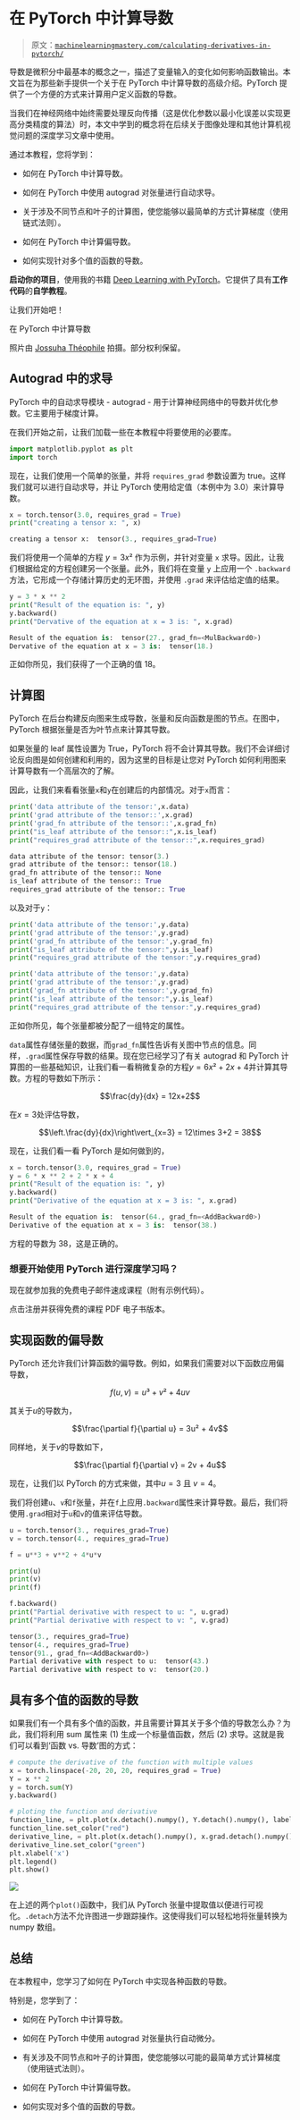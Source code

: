 # 在 PyTorch 中计算导数

> 原文：[`machinelearningmastery.com/calculating-derivatives-in-pytorch/`](https://machinelearningmastery.com/calculating-derivatives-in-pytorch/)

导数是微积分中最基本的概念之一，描述了变量输入的变化如何影响函数输出。本文旨在为那些新手提供一个关于在 PyTorch 中计算导数的高级介绍。PyTorch 提供了一个方便的方式来计算用户定义函数的导数。

当我们在神经网络中始终需要处理反向传播（这是优化参数以最小化误差以实现更高分类精度的算法）时，本文中学到的概念将在后续关于图像处理和其他计算机视觉问题的深度学习文章中使用。

通过本教程，您将学到：

+   如何在 PyTorch 中计算导数。

+   如何在 PyTorch 中使用 autograd 对张量进行自动求导。

+   关于涉及不同节点和叶子的计算图，使您能够以最简单的方式计算梯度（使用链式法则）。

+   如何在 PyTorch 中计算偏导数。

+   如何实现针对多个值的函数的导数。

**启动你的项目**，使用我的书籍 [Deep Learning with PyTorch](https://machinelearningmastery.com/deep-learning-with-pytorch/)。它提供了具有**工作代码**的**自学教程**。

让我们开始吧！[](../Images/ad88d3f66693834ec70e4a5d9f09c4e2.png)

在 PyTorch 中计算导数

照片由 [Jossuha Théophile](https://unsplash.com/photos/H-CZjCQfsFw) 拍摄。部分权利保留。

## **Autograd 中的求导**

PyTorch 中的自动求导模块 - autograd - 用于计算神经网络中的导数并优化参数。它主要用于梯度计算。

在我们开始之前，让我们加载一些在本教程中将要使用的必要库。

```py
import matplotlib.pyplot as plt
import torch
```

现在，让我们使用一个简单的张量，并将 `requires_grad` 参数设置为 true。这样我们就可以进行自动求导，并让 PyTorch 使用给定值（本例中为 3.0）来计算导数。

```py
x = torch.tensor(3.0, requires_grad = True)
print("creating a tensor x: ", x)
```

```py
creating a tensor x:  tensor(3., requires_grad=True)
```

我们将使用一个简单的方程 $y=3x²$ 作为示例，并针对变量 `x` 求导。因此，让我们根据给定的方程创建另一个张量。此外，我们将在变量 `y` 上应用一个 `.backward` 方法，它形成一个存储计算历史的无环图，并使用 `.grad` 来评估给定值的结果。

```py
y = 3 * x ** 2
print("Result of the equation is: ", y)
y.backward()
print("Dervative of the equation at x = 3 is: ", x.grad)
```

```py
Result of the equation is:  tensor(27., grad_fn=<MulBackward0>)
Dervative of the equation at x = 3 is:  tensor(18.)
```

正如你所见，我们获得了一个正确的值 18。

## **计算图**

PyTorch 在后台构建反向图来生成导数，张量和反向函数是图的节点。在图中，PyTorch 根据张量是否为叶节点来计算其导数。

如果张量的 leaf 属性设置为 True，PyTorch 将不会计算其导数。我们不会详细讨论反向图是如何创建和利用的，因为这里的目标是让您对 PyTorch 如何利用图来计算导数有一个高层次的了解。

因此，让我们来看看张量`x`和`y`在创建后的内部情况。对于`x`而言：

```py
print('data attribute of the tensor:',x.data)
print('grad attribute of the tensor::',x.grad)
print('grad_fn attribute of the tensor::',x.grad_fn)
print("is_leaf attribute of the tensor::",x.is_leaf)
print("requires_grad attribute of the tensor::",x.requires_grad)
```

```py
data attribute of the tensor: tensor(3.)
grad attribute of the tensor:: tensor(18.)
grad_fn attribute of the tensor:: None
is_leaf attribute of the tensor:: True
requires_grad attribute of the tensor:: True
```

以及对于`y`：

```py
print('data attribute of the tensor:',y.data)
print('grad attribute of the tensor:',y.grad)
print('grad_fn attribute of the tensor:',y.grad_fn)
print("is_leaf attribute of the tensor:",y.is_leaf)
print("requires_grad attribute of the tensor:",y.requires_grad)
```

```py
print('data attribute of the tensor:',y.data)
print('grad attribute of the tensor:',y.grad)
print('grad_fn attribute of the tensor:',y.grad_fn)
print("is_leaf attribute of the tensor:",y.is_leaf)
print("requires_grad attribute of the tensor:",y.requires_grad)
```

正如你所见，每个张量都被分配了一组特定的属性。

`data`属性存储张量的数据，而`grad_fn`属性告诉有关图中节点的信息。同样，`.grad`属性保存导数的结果。现在您已经学习了有关 autograd 和 PyTorch 计算图的一些基础知识，让我们看一看稍微复杂的方程$y=6x²+2x+4$并计算其导数。方程的导数如下所示：

$$\frac{dy}{dx} = 12x+2$$

在$x=3$处评估导数，

$$\left.\frac{dy}{dx}\right\vert_{x=3} = 12\times 3+2 = 38$$

现在，让我们看一看 PyTorch 是如何做到的，

```py
x = torch.tensor(3.0, requires_grad = True)
y = 6 * x ** 2 + 2 * x + 4
print("Result of the equation is: ", y)
y.backward()
print("Derivative of the equation at x = 3 is: ", x.grad)
```

```py
Result of the equation is:  tensor(64., grad_fn=<AddBackward0>)
Derivative of the equation at x = 3 is:  tensor(38.)
```

方程的导数为 38，这是正确的。

### 想要开始使用 PyTorch 进行深度学习吗？

现在就参加我的免费电子邮件速成课程（附有示例代码）。

点击注册并获得免费的课程 PDF 电子书版本。

## **实现函数的偏导数**

PyTorch 还允许我们计算函数的偏导数。例如，如果我们需要对以下函数应用偏导数，

$$f(u,v) = u³+v²+4uv$$

其关于$u$的导数为，

$$\frac{\partial f}{\partial u} = 3u² + 4v$$

同样地，关于$v$的导数如下，

$$\frac{\partial f}{\partial v} = 2v + 4u$$

现在，让我们以 PyTorch 的方式来做，其中$u = 3$ 且 $v = 4$。

我们将创建`u`、`v`和`f`张量，并在`f`上应用`.backward`属性来计算导数。最后，我们将使用`.grad`相对于`u`和`v`的值来评估导数。

```py
u = torch.tensor(3., requires_grad=True)
v = torch.tensor(4., requires_grad=True)

f = u**3 + v**2 + 4*u*v

print(u)
print(v)
print(f)

f.backward()
print("Partial derivative with respect to u: ", u.grad)
print("Partial derivative with respect to v: ", v.grad)
```

```py
tensor(3., requires_grad=True)
tensor(4., requires_grad=True)
tensor(91., grad_fn=<AddBackward0>)
Partial derivative with respect to u:  tensor(43.)
Partial derivative with respect to v:  tensor(20.)
```

## **具有多个值的函数的导数**

如果我们有一个具有多个值的函数，并且需要计算其关于多个值的导数怎么办？为此，我们将利用 sum 属性来 (1) 生成一个标量值函数，然后 (2) 求导。这就是我们可以看到‘函数 vs. 导数’图的方式：

```py
# compute the derivative of the function with multiple values
x = torch.linspace(-20, 20, 20, requires_grad = True)
Y = x ** 2
y = torch.sum(Y)
y.backward()

# ploting the function and derivative
function_line, = plt.plot(x.detach().numpy(), Y.detach().numpy(), label = 'Function')
function_line.set_color("red")
derivative_line, = plt.plot(x.detach().numpy(), x.grad.detach().numpy(), label = 'Derivative')
derivative_line.set_color("green")
plt.xlabel('x')
plt.legend()
plt.show()
```

![](img/f8701266f80e6797e39c5a0f5cb8c2bf.png)

在上述的两个`plot()`函数中，我们从 PyTorch 张量中提取值以便进行可视化。`.detach`方法不允许图进一步跟踪操作。这使得我们可以轻松地将张量转换为 numpy 数组。

## **总结**

在本教程中，您学习了如何在 PyTorch 中实现各种函数的导数。

特别是，您学到了：

+   如何在 PyTorch 中计算导数。

+   如何在 PyTorch 中使用 autograd 对张量执行自动微分。

+   有关涉及不同节点和叶子的计算图，使您能够以可能的最简单方式计算梯度（使用链式法则）。

+   如何在 PyTorch 中计算偏导数。

+   如何实现对多个值的函数的导数。
